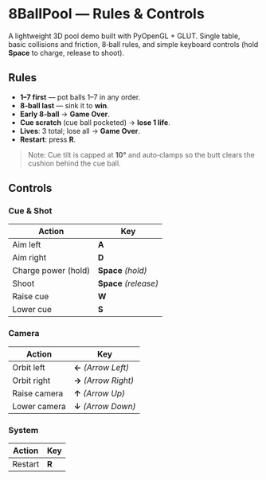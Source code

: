 # 8BallPool — Rules & Controls

A lightweight 3D pool demo built with PyOpenGL + GLUT. Single table, basic collisions and friction, 8‑ball rules, and simple keyboard controls (hold **Space** to charge, release to shoot).

## Rules
- **1–7 first** — pot balls 1–7 in any order.
- **8‑ball last** — sink it to **win**.
- **Early 8‑ball** → **Game Over**.
- **Cue scratch** (cue ball pocketed) → **lose 1 life**.
- **Lives**: 3 total; lose all → **Game Over**.
- **Restart**: press **R**.


> Note: Cue tilt is capped at **10°** and auto‑clamps so the butt clears the cushion behind the cue ball.


## Controls


### Cue & Shot
| Action | Key |
|---|---|
| Aim left | **A** |
| Aim right | **D** |
| Charge power (hold) | **Space** *(hold)* |
| Shoot | **Space** *(release)* |
| Raise cue | **W** |
| Lower cue | **S** |


### Camera
| Action | Key |
|---|---|
| Orbit left | **←** *(Arrow Left)* |
| Orbit right | **→** *(Arrow Right)* |
| Raise camera | **↑** *(Arrow Up)* |
| Lower camera | **↓** *(Arrow Down)* |


### System
| Action | Key |
|---|---|
| Restart | **R** |